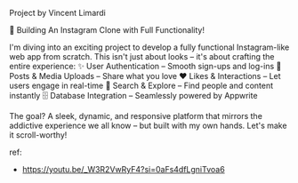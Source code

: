 Project by Vincent Limardi

🚀 Building An Instagram Clone with Full Functionality!

I'm diving into an exciting project to develop a fully functional Instagram-like web app from scratch. This isn't just about looks – it's about crafting the entire experience:
✨ User Authentication – Smooth sign-ups and log-ins
📸 Posts & Media Uploads – Share what you love
❤️ Likes & Interactions – Let users engage in real-time
🔎 Search & Explore – Find people and content instantly
🗄️ Database Integration – Seamlessly powered by Appwrite

The goal? A sleek, dynamic, and responsive platform that mirrors the addictive experience we all know – but built with my own hands. Let's make it scroll-worthy!

ref:
- https://youtu.be/_W3R2VwRyF4?si=0aFs4dfLgniTvoa6
